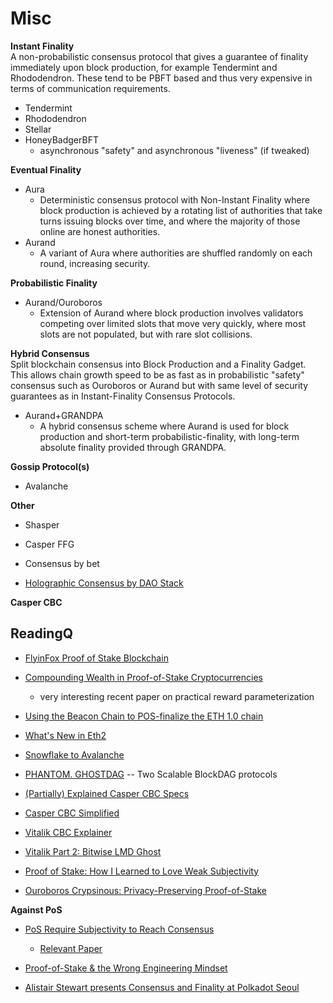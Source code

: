 # Misc

**Instant Finality**<br>
A non-probabilistic consensus protocol that gives a guarantee of finality immediately upon block production, for example Tendermint and Rhododendron. These tend to be PBFT based and thus very expensive in terms of communication requirements.
* Tendermint
* Rhododendron
* Stellar
* HoneyBadgerBFT
    * asynchronous "safety" and asynchronous "liveness" (if tweaked)

**Eventual Finality**
* Aura
    * Deterministic consensus protocol with Non-Instant Finality where block production is achieved by a rotating list of authorities that take turns issuing blocks over time, and where the majority of those online are honest authorities.
* Aurand
    * A variant of Aura where authorities are shuffled randomly on each round, increasing security.

**Probabilistic Finality**
* Aurand/Ouroboros
    * Extension of Aurand where block production involves validators competing over limited slots that move very quickly, where most slots are not populated, but with rare slot collisions.

**Hybrid Consensus**<br>
Split blockchain consensus into Block Production and a Finality Gadget. This allows chain growth speed to be as fast as in probabilistic "safety" consensus such as Ouroboros or Aurand but with same level of security guarantees as in Instant-Finality Consensus Protocols.
* Aurand+GRANDPA
    * A hybrid consensus scheme where Aurand is used for block production and short-term probabilistic-finality, with long-term absolute finality provided through GRANDPA.

**Gossip Protocol(s)**
* Avalanche

**Other**
* Shasper
* Casper FFG
* Consensus by bet

* [Holographic Consensus by DAO Stack](https://medium.com/daostack/holographic-consensus-part-1-116a73ba1e1c)

**Casper CBC**

## ReadingQ

* [FlyinFox Proof of Stake Blockchain](https://github.com/BumblebeeBat/FlyingFox)

* [Compounding Wealth in Proof-of-Stake Cryptocurrencies](https://arxiv.org/abs/1809.07468)
    * very interesting recent paper on practical reward parameterization

* [Using the Beacon Chain to POS-finalize the ETH 1.0 chain](https://ethresear.ch/t/using-the-beacon-chain-to-pos-finalize-the-ethereum-1-0-chain/4521)

* [What's New in Eth2](https://notes.ethereum.org/c/Sk8Zs--CQ/https%3A%2F%2Fbenjaminion.xyz%2Fnewineth2%2F20181210.html)

* [Snowflake to Avalanche](https://ipfs.io/ipfs/QmUy4jh5mGNZvLkjies1RWM4YuvJh5o2FYopNPVYwrRVGV)
* [PHANTOM. GHOSTDAG](https://eprint.iacr.org/2018/104.pdf) -- Two Scalable BlockDAG protocols

* [(Partially) Explained Casper CBC Specs](https://medium.com/@barnabe/partially-explained-casper-cbc-specs-86d055fd0628)
* [Casper CBC Simplified](https://medium.com/@aditya.asgaonkar/casper-cbc-simplified-2370922f9aa6)
* [Vitalik CBC Explainer](https://vitalik.ca/general/2018/12/05/cbc_casper.html)
* [Vitalik Part 2: Bitwise LMD Ghost](https://ethresear.ch/t/bitwise-lmd-ghost/4749)

* [Proof of Stake: How I Learned to Love Weak Subjectivity](https://blog.ethereum.org/2014/11/25/proof-stake-learned-love-weak-subjectivity/)

* [Ouroboros Crypsinous: Privacy-Preserving Proof-of-Stake](https://eprint.iacr.org/2018/1132)

**Against PoS**
* [PoS Require Subjectivity to Reach Consensus](https://forum.blockstack.org/t/pos-blockchains-require-subjectivity-to-reach-consensus/762?u=muneeb)
    * [Relevant Paper](https://eprint.iacr.org/2016/919.pdf)
* [Proof-of-Stake & the Wrong Engineering Mindset](https://medium.com/@hugonguyen/proof-of-stake-the-wrong-engineering-mindset-15e641ab65a2)

* [Alistair Stewart presents Consensus and Finality at Polkadot Seoul](https://www.youtube.com/watch?v=o1eKVi5ymSY)